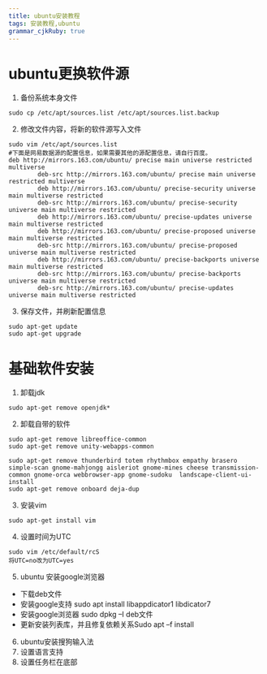 ```yaml
---
title: ubuntu安装教程 
tags: 安装教程,ubuntu
grammar_cjkRuby: true
---
```


# ubuntu更换软件源
1. 备份系统本身文件

``` shell
sudo cp /etc/apt/sources.list /etc/apt/sources.list.backup
```

2. 修改文件内容，将新的软件源写入文件

``` shell
sudo vim /etc/apt/sources.list
#下面是网易数据源的配置信息，如果需要其他的源配置信息，请自行百度。
deb http://mirrors.163.com/ubuntu/ precise main universe restricted multiverse
		deb-src http://mirrors.163.com/ubuntu/ precise main universe restricted multiverse
		deb http://mirrors.163.com/ubuntu/ precise-security universe main multiverse restricted
		deb-src http://mirrors.163.com/ubuntu/ precise-security universe main multiverse restricted
		deb http://mirrors.163.com/ubuntu/ precise-updates universe main multiverse restricted
		deb http://mirrors.163.com/ubuntu/ precise-proposed universe main multiverse restricted
		deb-src http://mirrors.163.com/ubuntu/ precise-proposed universe main multiverse restricted
		deb http://mirrors.163.com/ubuntu/ precise-backports universe main multiverse restricted
		deb-src http://mirrors.163.com/ubuntu/ precise-backports universe main multiverse restricted
		deb-src http://mirrors.163.com/ubuntu/ precise-updates universe main multiverse restricted
```

3. 保存文件，并刷新配置信息

``` shell
sudo apt-get update
sudo apt-get upgrade
```
# 基础软件安装

1. 卸载jdk

``` shell
sudo apt-get remove openjdk*
```

2. 卸载自带的软件

``` shell
sudo apt-get remove libreoffice-common
sudo apt-get remove unity-webapps-common

sudo apt-get remove thunderbird totem rhythmbox empathy brasero simple-scan gnome-mahjongg aisleriot gnome-mines cheese transmission-common gnome-orca webbrowser-app gnome-sudoku  landscape-client-ui-install
sudo apt-get remove onboard deja-dup
```
3. 安装vim

``` shell
sudo apt-get install vim
```
4. 设置时间为UTC

``` shell
sudo vim /etc/default/rcS
将UTC=no改为UTC=yes
```
5. ubuntu 安装google浏览器

- 下载deb文件
- 安装google支持 sudo apt install libappdicator1 libdicator7
- 安装google浏览器 sudo dpkg –I deb文件
- 更新安装列表库，并且修复依赖关系Sudo apt –f install
6. ubuntu安装搜狗输入法
7. 设置语言支持
8. 设置任务栏在底部